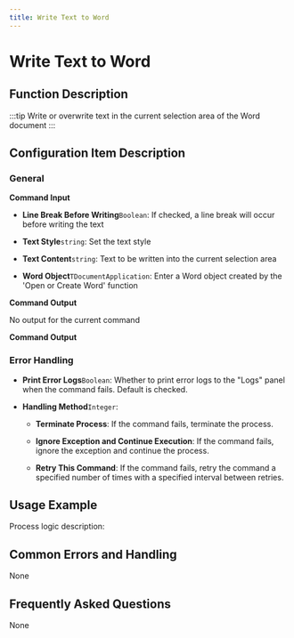 ```yaml
---
title: Write Text to Word
---
```


# Write Text to Word

## Function Description

:::tip 
Write or overwrite text in the current selection area of the Word document
:::

## Configuration Item Description

### General

**Command Input**

- **Line Break Before Writing**`Boolean`: If checked, a line break will occur before writing the text

- **Text Style**`string`: Set the text style

- **Text Content**`string`: Text to be written into the current selection area

- **Word Object**`TDocumentApplication`: Enter a Word object created by the 'Open or Create Word' function


**Command Output**

No output for the current command


**Command Output**

### Error Handling

- **Print Error Logs**`Boolean`: Whether to print error logs to the "Logs" panel when the command fails. Default is checked. 

- **Handling Method**`Integer`:

    - **Terminate Process**: If the command fails, terminate the process.

    - **Ignore Exception and Continue Execution**: If the command fails, ignore the exception and continue the process.

    - **Retry This Command**: If the command fails, retry the command a specified number of times with a specified interval between retries.

## Usage Example

Process logic description:

## Common Errors and Handling

None

## Frequently Asked Questions

None

